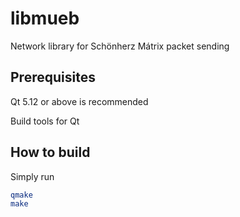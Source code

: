 # libmueb
Network library for Schönherz Mátrix packet sending

## Prerequisites
Qt 5.12 or above is recommended

Build tools for Qt

## How to build
Simply run
```bash
qmake
make
```